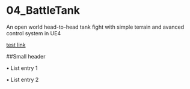 # 04_BattleTank
An open world head-to-head tank fight with simple terrain and avanced control system in UE4

[test link](http://www.google.com)

##Small header

• List entry 1

• List entry 2
